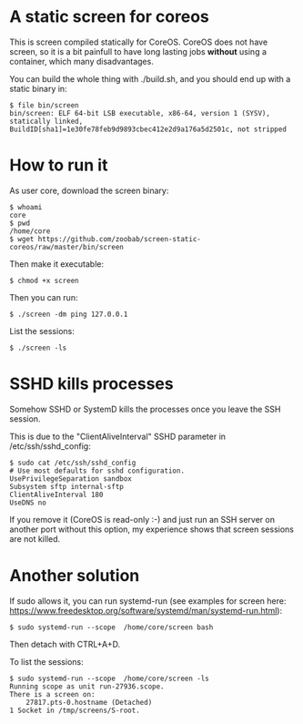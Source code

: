 A static screen for coreos
==========================

This is screen compiled statically for CoreOS. CoreOS does not have screen, so
it is a bit painfull to have long lasting jobs **without** using a
container, which many disadvantages.

You can build the whole thing with ./build.sh, and you should end up with a
static binary in:

    $ file bin/screen 
    bin/screen: ELF 64-bit LSB executable, x86-64, version 1 (SYSV), statically linked, BuildID[sha1]=1e30fe78feb9d9893cbec412e2d9a176a5d2501c, not stripped

How to run it
=============

As user core, download the screen binary:

    $ whoami
    core
    $ pwd
    /home/core
    $ wget https://github.com/zoobab/screen-static-coreos/raw/master/bin/screen

Then make it executable:

    $ chmod +x screen

Then you can run:

    $ ./screen -dm ping 127.0.0.1

List the sessions:

    $ ./screen -ls

SSHD kills processes
====================

Somehow SSHD or SystemD kills the processes once you leave the SSH session.

This is due to the "ClientAliveInterval" SSHD parameter in /etc/ssh/sshd_config:
    
    $ sudo cat /etc/ssh/sshd_config 
    # Use most defaults for sshd configuration.
    UsePrivilegeSeparation sandbox
    Subsystem sftp internal-sftp
    ClientAliveInterval 180
    UseDNS no

If you remove it (CoreOS is read-only :-) and just run an SSH server on another
port without this option, my experience shows that screen sessions are not killed.

Another solution
================

If sudo allows it, you can run systemd-run (see examples for screen here: https://www.freedesktop.org/software/systemd/man/systemd-run.html):

    $ sudo systemd-run --scope  /home/core/screen bash

Then detach with CTRL+A+D.

To list the sessions:

    $ sudo systemd-run --scope  /home/core/screen -ls
    Running scope as unit run-27936.scope.
    There is a screen on:
        27817.pts-0.hostname (Detached)
    1 Socket in /tmp/screens/S-root.
